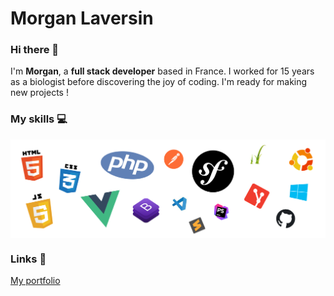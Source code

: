 <h1>Morgan Laversin</h1>

### Hi there 👋

I'm __Morgan__, a __full stack developer__ based in France. I worked for 15 years as a biologist before discovering the joy of coding. I'm ready for making new projects !


### My skills 💻

<p align="center">
  <img align="center" alt="Skills" src="https://github.com/mlaversin/mlaversin/blob/main/img/skills.png" />
</p>

### Links 🔗

 [My portfolio](https://www.morganlaversin.fr)
